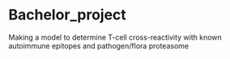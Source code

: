 # Bachelor_project
Making a model to determine T-cell cross-reactivity with known autoimmune epitopes and pathogen/flora proteasome
